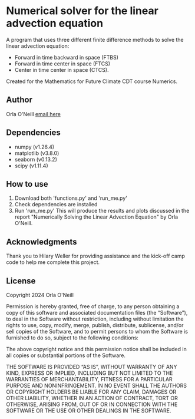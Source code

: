 # Numerical solver for the linear advection equation
A program that uses three different finite difference methods to solve the linear advection equation: 
* Forward in time backward in space (FTBS)
* Forward in time center in space (FTCS)
* Center in time center in space (CTCS). 
        
Created for the Mathematics for Future Climate CDT course Numerics.

## Author
Orla O'Neill [email here](mailto:o.j.oneill@prg.reading.ac.uk)

## Dependencies
* numpy (v1.26.4)
* matplotlib (v3.8.0)
* seaborn (v0.13.2)
* scipy (v1.11.4)

## How to use
1. Download both 'functions.py' and 'run_me.py'
2. Check dependencies are installed
3. Run 'run_me.py'
This will produce the results and plots discussed in the report "Numerically Solving the Linear Advection Equation" by Orla O'Neill.

## Acknowledgments
Thank you to Hilary Weller for providing assistance and the kick-off camp code to help me complete this project.

## License
Copyright 2024 Orla O'Neill

Permission is hereby granted, free of charge, to any person obtaining a copy of this software and associated documentation files (the “Software”), to deal in the Software without restriction, including without limitation the rights to use, copy, modify, merge, publish, distribute, sublicense, and/or sell copies of the Software, and to permit persons to whom the Software is furnished to do so, subject to the following conditions:

The above copyright notice and this permission notice shall be included in all copies or substantial portions of the Software.

THE SOFTWARE IS PROVIDED “AS IS”, WITHOUT WARRANTY OF ANY KIND, EXPRESS OR IMPLIED, INCLUDING BUT NOT LIMITED TO THE WARRANTIES OF MERCHANTABILITY, FITNESS FOR A PARTICULAR PURPOSE AND NONINFRINGEMENT. IN NO EVENT SHALL THE AUTHORS OR COPYRIGHT HOLDERS BE LIABLE FOR ANY CLAIM, DAMAGES OR OTHER LIABILITY, WHETHER IN AN ACTION OF CONTRACT, TORT OR OTHERWISE, ARISING FROM, OUT OF OR IN CONNECTION WITH THE SOFTWARE OR THE USE OR OTHER DEALINGS IN THE SOFTWARE.
